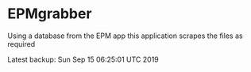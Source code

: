 # EPMgrabber
Using a database from the EPM app this application scrapes the files as required


Latest backup: Sun Sep 15 06:25:01 UTC 2019
